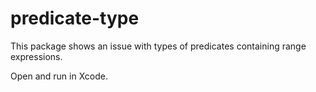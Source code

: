 # predicate-type

This package shows an issue with types of predicates containing range expressions.

Open and run in Xcode.
